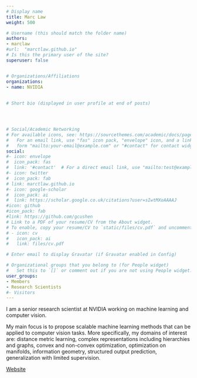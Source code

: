 ```yaml
---
# Display name
title: Marc Law
weight: 500

# Username (this should match the folder name)
authors:
- marclaw
#url:  "marctlaw.github.io"
# Is this the primary user of the site?
superuser: false


# Organizations/Affiliations
organizations:
- name: NVIDIA
 
 
# Short bio (displayed in user profile at end of posts)




# Social/Academic Networking
# For available icons, see: https://sourcethemes.com/academic/docs/page-builder/#icons
#   For an email link, use "fas" icon pack, "envelope" icon, and a link in the
#   form "mailto:your-email@example.com" or "#contact" for contact widget.
social:
#- icon: envelope
#  icon_pack: fas
#  link: '#contact'  # For a direct email link, use "mailto:test@example.org".
#- icon: twitter
#  icon_pack: fab
# link: marctlaw.github.io
#- icon: google-scholar
#  icon_pack: ai
#  link: https://scholar.google.co.uk/citations?user=sIwtMXoAAAAJ
#icon: github
#icon_pack: fab
#link: https://github.com/gcushen
# Link to a PDF of your resume/CV from the About widget.
# To enable, copy your resume/CV to `static/files/cv.pdf` and uncomment the lines below.
# - icon: cv
#   icon_pack: ai
#   link: files/cv.pdf

# Enter email to display Gravatar (if Gravatar enabled in Config)

# Organizational groups that you belong to (for People widget)
#   Set this to `[]` or comment out if you are not using People widget.
user_groups:
- Members
- Research Scientists
#- Visitors
--- 
```


I am a senior research scientist at NVIDIA working on machine learning and computer vision. 

My main focus is to propose scalable machine learning methods that can be applied to computer vision tasks. More specifically, my domains of interest are: distance metric learning, complex representations including hierarchies and graphs, convex and non-convex optimization, optimization on manifolds, information geometry, structured output prediction, generalization with limited supervision. 


[Website](http://www.cs.toronto.edu/~law/)
